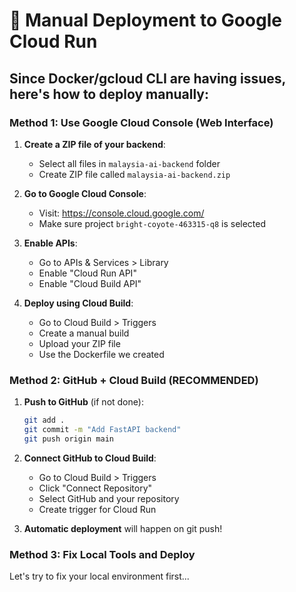# 🚀 Manual Deployment to Google Cloud Run

## Since Docker/gcloud CLI are having issues, here's how to deploy manually:

### Method 1: Use Google Cloud Console (Web Interface)

1. **Create a ZIP file of your backend**:
   - Select all files in `malaysia-ai-backend` folder
   - Create ZIP file called `malaysia-ai-backend.zip`

2. **Go to Google Cloud Console**:
   - Visit: https://console.cloud.google.com/
   - Make sure project `bright-coyote-463315-q8` is selected

3. **Enable APIs**:
   - Go to APIs & Services > Library
   - Enable "Cloud Run API"
   - Enable "Cloud Build API"

4. **Deploy using Cloud Build**:
   - Go to Cloud Build > Triggers
   - Create a manual build
   - Upload your ZIP file
   - Use the Dockerfile we created

### Method 2: GitHub + Cloud Build (RECOMMENDED)

1. **Push to GitHub** (if not done):
   ```bash
   git add .
   git commit -m "Add FastAPI backend"
   git push origin main
   ```

2. **Connect GitHub to Cloud Build**:
   - Go to Cloud Build > Triggers
   - Click "Connect Repository"
   - Select GitHub and your repository
   - Create trigger for Cloud Run

3. **Automatic deployment** will happen on git push!

### Method 3: Fix Local Tools and Deploy

Let's try to fix your local environment first... 